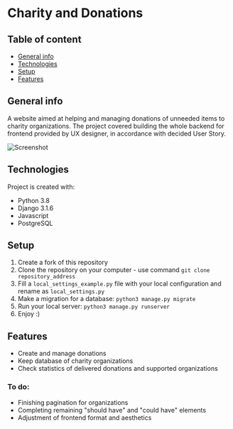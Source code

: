 # Charity and Donations

## Table of content

* [General info](#general-info)
* [Technologies](#technologies)
* [Setup](#setup)
* [Features](#features)

## General info

A website aimed at helping and managing donations of unneeded items to charity organizations. The project covered 
building the whole backend for frontend provided by UX designer, in accordance with decided User Story.

![Screenshot](index.png)

## Technologies

Project is created with:
* Python 3.8
* Django 3.1.6
* Javascript
* PostgreSQL 

## Setup

1. Create a fork of this repository
2. Clone the repository on your computer - use command `git clone repository_address`
3. Fill a `local_settings_example.py` file with your local configuration and rename as `local_settings.py`
4. Make a migration for a database: `python3 manage.py migrate`
5. Run your local server: `python3 manage.py runserver`
6. Enjoy :)

## Features

* Create and manage donations
* Keep database of charity organizations
* Check statistics of delivered donations and supported organizations

### To do:

* Finishing pagination for organizations
* Completing remaining "should have" and "could have" elements
* Adjustment of frontend format and aesthetics


